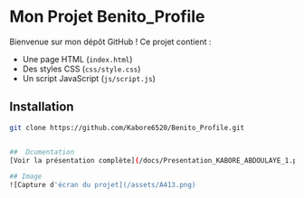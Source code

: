 # Mon Projet Benito_Profile

Bienvenue sur mon dépôt GitHub ! Ce projet contient :
- Une page HTML (`index.html`)
- Des styles CSS (`css/style.css`)
- Un script JavaScript (`js/script.js`)

## Installation
```bash
git clone https://github.com/Kabore6520/Benito_Profile.git


##  Dcumentation
[Voir la présentation complète](/docs/Presentation_KABORE_ABDOULAYE_1.pdf)

## Image
![Capture d'écran du projet](/assets/A413.png)

